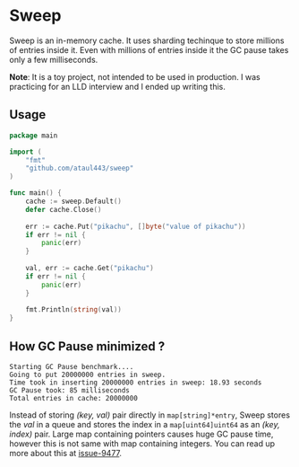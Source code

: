 # Sweep

Sweep is an in-memory cache. It uses sharding techinque to store millions of entries inside it. Even with millions of entries inside it the GC pause takes only a few milliseconds.

**Note**: It is a toy project, not intended to be used in production. I was practicing for an LLD interview and I ended up writing this.

## Usage
```go
package main

import (
	"fmt"
	"github.com/ataul443/sweep"
)

func main() {
	cache := sweep.Default()
	defer cache.Close()
	
	err := cache.Put("pikachu", []byte("value of pikachu"))
	if err != nil {
		panic(err)
	}
	
	val, err := cache.Get("pikachu")
	if err != nil {
		panic(err)
	}
	
	fmt.Println(string(val))
}

```

## How GC Pause minimized ?
```
Starting GC Pause benchmark....
Going to put 20000000 entries in sweep.
Time took in inserting 20000000 entries in sweep: 18.93 seconds
GC Pause took: 85 milliseconds
Total entries in cache: 20000000
```

Instead of storing _(key, val)_ pair directly in `map[string]*entry`, Sweep stores the _val_ in a queue and stores the index in a `map[uint64]uint64` as an _(key, index)_ pair. Large map containing pointers causes huge GC pause time, however this is not same with map containing integers. You can read up more about this at [issue-9477](https://github.com/golang/go/issues/9477).
